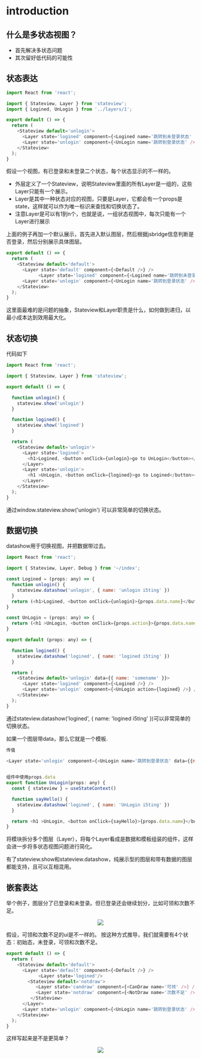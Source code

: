 # introduction

## 什么是多状态视图？

- 首先解决多状态问题
- 其次留好低代码的可能性

## 状态表达

```js
import React from 'react';

import { Stateview, Layer } from 'stateview';
import { Logined, UnLogin } from '../layers/1';

export default () => {
  return (
    <Stateview default='unlogin'>
      <Layer state='logined' component={<Logined name='跳转到未登录状态' />} />
      <Layer state='unlogin' component={<UnLogin name='跳转到登录状态' />} />
    </Stateview>
  );
}
```

假设一个视图，有已登录和未登录二个状态，每个状态显示的不一样的。

- 外层定义了一个Stateview，说明Stateview里面的所有Layer是一组的，这些Layer只能有一个展示。
- Layer是其中一种状态对应的视图，只要是Layer，它都会有一个props是state，这样就可以作为唯一标识来查找和切换状态了。
- 注意Layer是可以有1到n个，也就是说，一组状态视图中，每次只能有一个Layer进行展示

上面的例子再加一个默认展示，首先进入默认图层，然后根据jsbridge信息判断是否登录，然后分别展示具体图层。

```js
export default () => {
  return (
    <Stateview default='default'>
      <Layer state='default' component={<Default />} />
			<Layer state='logined' component={<Logined name='跳转到未登录状态' />} />
      <Layer state='unlogin' component={<UnLogin name='跳转到登录状态' />} />
    </Stateview>
  );
}
```

这里面最难的是问题的抽象，Stateview和Layer职责是什么，如何做到递归，以最小成本达到效用最大化。

## 状态切换

代码如下

```js
import React from 'react';

import { Stateview, Layer } from 'stateview';

export default () => {

  function unlogin() {
    stateview.show('unlogin')
  }

  function logined() {
    stateview.show('logined')
  }

  return (
    <Stateview default='unlogin'>
      <Layer state='logined'>
        <h1>Logined, <button onClick={unlogin}>go to UnLogin</button></h1>
      </Layer>
      <Layer state='unlogin'>
        <h1 >UnLogin, <button onClick={logined}>go to Logined</button></h1>;
      </Layer>
    </Stateview>
  );
}
```

通过window.stateview.show('unlogin') 可以非常简单的切换状态。

## 数据切换

datashow用于切换视图，并把数据带过去。

```js
import React from 'react';

import { Stateview, Layer, Debug } from '~/index';

const Logined = (props: any) => {
  function unlogin() {
    stateview.datashow('unlogin', { name: 'unlogin i5ting' })
  }
  return (<h1>Logined, <button onClick={unlogin}>{props.data.name}</button></h1>)
}

const UnLogin = (props: any) => {
  return (<h1 >UnLogin, <button onClick={props.action}>{props.data.name}</button></h1>)
}

export default (props: any) => {

  function logined() {
    stateview.datashow('logined', { name: 'logined i5ting' })
  }

  return (
    <Stateview default='unlogin' data={{ name: 'somename' }}>
      <Layer state='logined' component={<Logined />} />
      <Layer state='unlogin' component={<UnLogin action={logined} />} />
    </Stateview>
  );
}
```

通过stateview.datashow('logined', { name: 'logined i5ting' })可以非常简单的切换状态。

如果一个图层带data，那么它就是一个模板.

```js
传值

<Layer state='unlogin' component={<UnLogin name='跳转到登录状态' data={{name:'s'}} />} />
  

组件中使用props.data
export function UnLogin(props: any) {
  const { stateview } = useStateContext()

  function sayHello() {
    stateview.datashow('logined', { name: 'UnLogin i5ting' })
  }

  return <h1 >UnLogin, <button onClick={sayHello}>{props.data.name}</button></h1>;
}
```

将模块拆分多个图层（Layer），将每个Layer看成是数据和模板组装的组件，这样会进一步将多状态视图问题进行简化。

有了stateview.show和stateview.datashow，纯展示型的图层和带有数据的图层都能支持，且可以互相混用。

## 嵌套表达

举个例子，图层分了已登录和未登录。但已登录还会继续划分，比如可领和次数不足。

<div align="center">
  <img src="https://img.alicdn.com/imgextra/i4/O1CN010Gcd5H1Oo0EvylwuU_!!6000000001751-2-tps-1492-582.png"/>
</div>

假设，可领和次数不足的ui是不一样的。
按这种方式推导，我们就需要有4个状态：初始态，未登录，可领和次数不足。

```js
export default () => {
  return (
    <Stateview default='default'>
      <Layer state='default' component={<Default />} />
			<Layer state='logined'/>
        <Stateview default='notdraw'>
           <Layer state='candraw' component={<CanDraw name='可领' />} />
           <Layer state='notdraw' component={<NotDraw name='次数不足' />} />
         </Stateview>
      </Layer>
      <Layer state='unlogin' component={<UnLogin name='跳转到登录状态' />} />
    </Stateview>
  );
}
```

这样写起来是不是更简单？

<div align="center">
  <img src="https://img.alicdn.com/imgextra/i3/O1CN01mspQkq1mGc9AnkL9V_!!6000000004927-2-tps-2448-1372.png"/>
</div>
<br />


